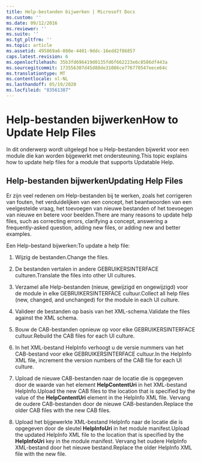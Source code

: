```yaml
---
title: Help-bestanden bijwerken | Microsoft Docs
ms.custom: ''
ms.date: 09/12/2016
ms.reviewer: ''
ms.suite: ''
ms.tgt_pltfrm: ''
ms.topic: article
ms.assetid: 495869a6-080e-4401-9ddc-16edd2f86857
caps.latest.revision: 6
ms.openlocfilehash: 35b3fd696419d0135fd6f662223e6c8586df443a
ms.sourcegitcommit: 173556307d45d88de31086ce776770547eece64c
ms.translationtype: MT
ms.contentlocale: nl-NL
ms.lasthandoff: 05/19/2020
ms.locfileid: "83561387"
---
```

# <a name="how-to-update-help-files"></a><span data-ttu-id="8a114-102">Help-bestanden bijwerken</span><span class="sxs-lookup"><span data-stu-id="8a114-102">How to Update Help Files</span></span>

<span data-ttu-id="8a114-103">In dit onderwerp wordt uitgelegd hoe u Help-bestanden bijwerkt voor een module die kan worden bijgewerkt met ondersteuning.</span><span class="sxs-lookup"><span data-stu-id="8a114-103">This topic explains how to update help files for a module that supports Updatable Help.</span></span>

## <a name="updating-help-files"></a><span data-ttu-id="8a114-104">Help-bestanden bijwerken</span><span class="sxs-lookup"><span data-stu-id="8a114-104">Updating Help Files</span></span>

<span data-ttu-id="8a114-105">Er zijn veel redenen om Help-bestanden bij te werken, zoals het corrigeren van fouten, het verduidelijken van een concept, het beantwoorden van een veelgestelde vraag, het toevoegen van nieuwe bestanden of het toevoegen van nieuwe en betere voor beelden.</span><span class="sxs-lookup"><span data-stu-id="8a114-105">There are many reasons to update help files, such as correcting errors, clarifying a concept, answering a frequently-asked question, adding new files, or adding new and better examples.</span></span>

<span data-ttu-id="8a114-106">Een Help-bestand bijwerken:</span><span class="sxs-lookup"><span data-stu-id="8a114-106">To update a help file:</span></span>

1. <span data-ttu-id="8a114-107">Wijzig de bestanden.</span><span class="sxs-lookup"><span data-stu-id="8a114-107">Change the files.</span></span>

2. <span data-ttu-id="8a114-108">De bestanden vertalen in andere GEBRUIKERSINTERFACE culturen.</span><span class="sxs-lookup"><span data-stu-id="8a114-108">Translate the files into other UI cultures.</span></span>

3. <span data-ttu-id="8a114-109">Verzamel alle Help-bestanden (nieuw, gewijzigd en ongewijzigd) voor de module in elke GEBRUIKERSINTERFACE cultuur.</span><span class="sxs-lookup"><span data-stu-id="8a114-109">Collect all help files (new, changed, and unchanged) for the module in each UI culture.</span></span>

4. <span data-ttu-id="8a114-110">Valideer de bestanden op basis van het XML-schema.</span><span class="sxs-lookup"><span data-stu-id="8a114-110">Validate the files against the XML schema.</span></span>

5. <span data-ttu-id="8a114-111">Bouw de CAB-bestanden opnieuw op voor elke GEBRUIKERSINTERFACE cultuur.</span><span class="sxs-lookup"><span data-stu-id="8a114-111">Rebuild the CAB files for each UI culture.</span></span>

6. <span data-ttu-id="8a114-112">In het XML-bestand HelpInfo verhoogt u de versie nummers van het CAB-bestand voor elke GEBRUIKERSINTERFACE cultuur.</span><span class="sxs-lookup"><span data-stu-id="8a114-112">In the HelpInfo XML file, increment the version numbers of the CAB file for each UI culture.</span></span>

7. <span data-ttu-id="8a114-113">Upload de nieuwe CAB-bestanden naar de locatie die is opgegeven door de waarde van het element **HelpContentUri** in het XML-bestand HelpInfo.</span><span class="sxs-lookup"><span data-stu-id="8a114-113">Upload the new CAB files to the location that is specified by the value of the **HelpContentUri** element in the HelpInfo XML file.</span></span> <span data-ttu-id="8a114-114">Vervang de oudere CAB-bestanden door de nieuwe CAB-bestanden.</span><span class="sxs-lookup"><span data-stu-id="8a114-114">Replace the older CAB files with the new CAB files.</span></span>

8. <span data-ttu-id="8a114-115">Upload het bijgewerkte XML-bestand HelpInfo naar de locatie die is opgegeven door de sleutel **HelpInfoUri** in het module manifest.</span><span class="sxs-lookup"><span data-stu-id="8a114-115">Upload the updated HelpInfo XML file to the location that is specified by the **HelpInfoUri** key in the module manifest.</span></span> <span data-ttu-id="8a114-116">Vervang het oudere HelpInfo XML-bestand door het nieuwe bestand.</span><span class="sxs-lookup"><span data-stu-id="8a114-116">Replace the older HelpInfo XML file with the new file.</span></span>

